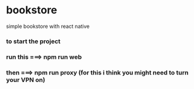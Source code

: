 # bookstore
simple bookstore with react native

### to start the project 
### run this ===> npm run web
### then     ===> npm run proxy  (for this i think you might need to turn your VPN on) 